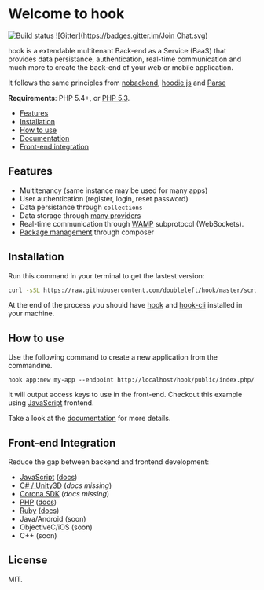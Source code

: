 Welcome to hook
===

[![Build status](https://travis-ci.org/doubleleft/hook.svg?branch=master)](https://travis-ci.org/doubleleft/hook)
[![Gitter](https://badges.gitter.im/Join Chat.svg)](https://gitter.im/doubleleft/hook?utm_source=badge&utm_medium=badge&utm_campaign=pr-badge&utm_content=badge)

hook is a extendable multitenant Back-end as a Service (BaaS) that provides
data persistance, authentication, real-time communication and much more to
create the back-end of your web or mobile application.

It follows the same principles from [nobackend](http://nobackend.org/), [hoodie.js](https://github.com/hoodiehq/hoodie.js) and [Parse](http://parse.com)

**Requirements**: PHP 5.4+, or [PHP 5.3](https://github.com/doubleleft/hook/wiki/Deploying-on-PHP-5.3).

- [Features](#features)
- [Installation](#installation)
- [How to use](#how-to-use)
- [Documentation](https://github.com/doubleleft/hook/wiki)
- [Front-end integration](#front-end-integration)

Features
---

- Multitenancy (same instance may be used for many apps)
- User authentication (register, login, reset password)
- Data persistance through `collections`
- Data storage through [many providers](https://github.com/doubleleft/hook/wiki/Storage-providers)
- Real-time communication through [WAMP](http://wamp.ws) subprotocol (WebSockets).
- [Package management](https://github.com/doubleleft/hook/wiki/Composer-dependencies) through composer

Installation
---

Run this command in your terminal to get the lastest
version:

```bash
curl -sSL https://raw.githubusercontent.com/doubleleft/hook/master/scripts/install.sh | bash
```

At the end of the process you should have
[hook](https://github.com/doubleleft/hook) and
[hook-cli](https://github.com/doubleleft/hook-cli.git) installed in your
machine.

How to use
---

Use the following command to create a new application from the commandine.

```
hook app:new my-app --endpoint http://localhost/hook/public/index.php/
```

It will output access keys to use in the front-end. Checkout this example using
[JavaScript](https://github.com/doubleleft/hook-javascript#how-to-use) frontend.

Take a look at the [documentation](https://github.com/doubleleft/hook/wiki) for
more details.

Front-end Integration
---

Reduce the gap between backend and frontend development:

- [JavaScript](https://github.com/doubleleft/hook-javascript) ([docs](http://doubleleft.github.io/hook-javascript))
- [C# / Unity3D](https://github.com/doubleleft/hook-csharp) (_docs missing_)
- [Corona SDK](https://github.com/doubleleft/hook-corona-sdk) (_docs missing_)
- [PHP](https://github.com/doubleleft/hook-php) ([docs](http://doubleleft.github.io/hook-php))
- [Ruby](https://github.com/doubleleft/hook-ruby) ([docs](http://doubleleft.github.io/hook-ruby/))
- Java/Android (soon)
- ObjectiveC/iOS (soon)
- C++ (soon)

License
---

MIT.

